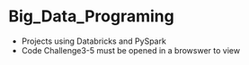 # Big_Data_Programing
* Projects using Databricks and PySpark
* Code Challenge3-5 must be opened in a browswer to view
